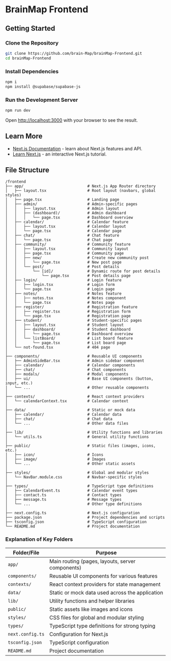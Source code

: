 # BrainMap Frontend

## Getting Started

### Clone the Repository

```bash
git clone https://github.com/brain-Map/brainMap-Frontend.git
cd brainMap-Frontend
```

### Install Dependencies

```bash
npm i
npm install @supabase/supabase-js
```

### Run the Development Server

```bash
npm run dev
```

Open [http://localhost:3000](http://localhost:3000) with your browser to see the result.

## Learn More

- [Next.js Documentation](https://nextjs.org/docs) - learn about Next.js features and API.
- [Learn Next.js](https://nextjs.org/learn) - an interactive Next.js tutorial.

## File Structure

```
/frontend
├── app/                            # Next.js App Router directory
│   ├── layout.tsx                  # Root layout (navbars, global styles)
│   ├── page.tsx                    # Landing page
│   ├── admin/                      # Admin-specific pages
│   │   ├── layout.tsx              # Admin layout
│   │   ├── (dashboard)/            # Admin dashboard
│   │   │   └── page.tsx            # Dashboard overview
│   ├── calendar/                   # Calendar feature
│   │   ├── layout.tsx              # Calendar layout
│   │   └── page.tsx                # Calendar page
│   ├── chat/                       # Chat feature
│   │   └── page.tsx                # Chat page
│   ├── community/                  # Community feature
│   │   ├── layout.tsx              # Community layout
│   │   ├── page.tsx                # Community page
│   │   ├── new/                    # Create new community post
│   │   │   └── page.tsx            # New post page
│   │   └── post/                   # Post details
│   │       └── [id]/               # Dynamic route for post details
│   │           └── page.tsx        # Post details page
│   ├── login/                      # Login feature
│   │   ├── login.tsx               # Login form
│   │   └── page.tsx                # Login page
│   ├── notes/                      # Notes feature
│   │   ├── notes.tsx               # Notes component
│   │   └── page.tsx                # Notes page
│   ├── register/                   # Registration feature
│   │   ├── register.tsx            # Registration form
│   │   └── page.tsx                # Registration page
│   ├── student/                    # Student-specific pages
│   │   ├── layout.tsx              # Student layout
│   │   ├── dashboard/              # Student dashboard
│   │   │   └── page.tsx            # Dashboard overview
│   │   └── listBoard/              # List board feature
│   │       └── page.tsx            # List board page
│   └── not-found.tsx               # 404 page
│
├── components/                     # Reusable UI components
│   ├── AdminSideBar.tsx            # Admin sidebar component
│   ├── calendar/                   # Calendar components
│   ├── chat/                       # Chat components
│   ├── modals/                     # Modal components
│   ├── ui/                         # Base UI components (button, input, etc.)
│   └── ...                         # Other reusable components
│
├── contexts/                       # React context providers
│   └── calendarContext.tsx         # Calendar context
│
├── data/                           # Static or mock data
│   ├── calendar/                   # Calendar data
│   ├── chat/                       # Chat data
│   └── ...                         # Other data files
│
├── lib/                            # Utility functions and libraries
│   └── utils.ts                    # General utility functions
│
├── public/                         # Static files (images, icons, etc.)
│   ├── icon/                       # Icons
│   ├── image/                      # Images
│   └── ...                         # Other static assets
│
├── styles/                         # Global and modular styles
│   └── NavBar.module.css           # Navbar-specific styles
│
├── types/                          # TypeScript type definitions
│   ├── CalendarEvent.ts            # Calendar event types
│   ├── contact.ts                  # Contact types
│   ├── message.ts                  # Message types
│   └── ...                         # Other type definitions
│
├── next.config.ts                  # Next.js configuration
├── package.json                    # Project dependencies and scripts
├── tsconfig.json                   # TypeScript configuration
└── README.md                       # Project documentation
```

### Explanation of Key Folders

| Folder/File          | Purpose                                                    |
| -------------------- | ---------------------------------------------------------- |
| `app/`               | Main routing (pages, layouts, server components)           |
| `components/`        | Reusable UI components for various features                |
| `contexts/`          | React context providers for state management               |
| `data/`              | Static or mock data used across the application            |
| `lib/`               | Utility functions and helper libraries                     |
| `public/`            | Static assets like images and icons                        |
| `styles/`            | CSS files for global and modular styling                   |
| `types/`             | TypeScript type definitions for strong typing              |
| `next.config.ts`     | Configuration for Next.js                                   |
| `tsconfig.json`      | TypeScript configuration                                    |
| `README.md`          | Project documentation                                      |

